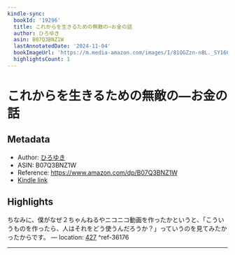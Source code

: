 ```yaml
---
kindle-sync:
  bookId: '19296'
  title: これからを生きるための無敵の―お金の話
  author: ひろゆき
  asin: B07Q3BNZ1W
  lastAnnotatedDate: '2024-11-04'
  bookImageUrl: 'https://m.media-amazon.com/images/I/81QGZzn-n8L._SY160.jpg'
  highlightsCount: 1
---
```

# これからを生きるための無敵の―お金の話
## Metadata
* Author: [ひろゆき](https://www.amazon.comundefined)
* ASIN: B07Q3BNZ1W
* Reference: https://www.amazon.com/dp/B07Q3BNZ1W
* [Kindle link](kindle://book?action=open&asin=B07Q3BNZ1W)

## Highlights
ちなみに、僕がなぜ２ちゃんねるやニコニコ動画を作ったかというと、「こういうものを作ったら、人はそれをどう使うんだろうか？」っていうのを見てみたかったからです。 — location: [427](kindle://book?action=open&asin=B07Q3BNZ1W&location=427) ^ref-36176

---
